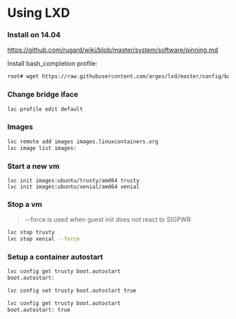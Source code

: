 # Using LXD

### Install on 14.04

https://github.com/rugard/wiki/blob/master/system/software/pinning.md

Install bash_completion profile:

```bash
root# wget https://raw.githubusercontent.com/arges/lxd/master/config/bash/lxc.in -O /etc/bash_completion.d/lxd
```

### Change bridge iface

```bash
lxc profile edit default
```

### Images

```bash
lxc remote add images images.linuxcontainers.org
lxc image list images:
```

### Start a new vm

```
lxc init images:ubuntu/trusty/amd64 trusty
lxc init images:ubuntu/xenial/amd64 xenial
```

### Stop a vm

> --force is used when guest init does not react to SIGPWR

```bash
lxc stop trusty
lxc stop xenial --force
```

### Setup a container autostart

```bash
lxc config get trusty boot.autostart
boot.autostart:

lxc config set trusty boot.autostart true

lxc config get trusty boot.autostart
boot.autostart: true
```
